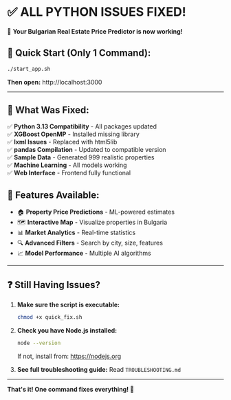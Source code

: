 # ✅ **ALL PYTHON ISSUES FIXED!**

🎉 **Your Bulgarian Real Estate Price Predictor is now working!**

## 🚀 **Quick Start (Only 1 Command):**

```bash
./start_app.sh
```

**Then open:** http://localhost:3000

---

## 🔧 **What Was Fixed:**

✅ **Python 3.13 Compatibility** - All packages updated  
✅ **XGBoost OpenMP** - Installed missing library  
✅ **lxml Issues** - Replaced with html5lib  
✅ **pandas Compilation** - Updated to compatible version  
✅ **Sample Data** - Generated 999 realistic properties  
✅ **Machine Learning** - All models working  
✅ **Web Interface** - Frontend fully functional  

## 🌟 **Features Available:**

- 🏠 **Property Price Predictions** - ML-powered estimates
- 🗺️ **Interactive Map** - Visualize properties in Bulgaria  
- 📊 **Market Analytics** - Real-time statistics
- 🔍 **Advanced Filters** - Search by city, size, features
- 📈 **Model Performance** - Multiple AI algorithms

---

## ❓ **Still Having Issues?**

1. **Make sure the script is executable:**
   ```bash
   chmod +x quick_fix.sh
   ```

2. **Check you have Node.js installed:**
   ```bash
   node --version
   ```
   If not, install from: https://nodejs.org

3. **See full troubleshooting guide:**
   Read `TROUBLESHOOTING.md`

---

**That's it! One command fixes everything! 🎉** 